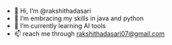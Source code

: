 - 👋 Hi, I’m @rakshithadasari
- 👀 I’m embracing my skills in java and python
- 🌱 I’m currently learning AI tools
- 📫 reach me  through rakshithadasari07@gmail.com

<!---
rakshithadasari/rakshithadasari is a ✨ special ✨ repository because its `README.md` (this file) appears on your GitHub profile.
You can click the Preview link to take a look at your changes.
--->
